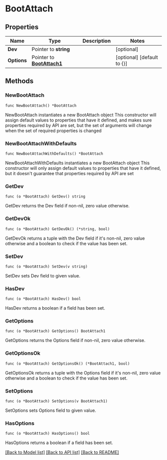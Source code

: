 # BootAttach

## Properties

Name | Type | Description | Notes
------------ | ------------- | ------------- | -------------
**Dev** | Pointer to **string** |  | [optional] 
**Options** | Pointer to [**BootAttach1**](BootAttach1.md) |  | [optional] [default to {}]

## Methods

### NewBootAttach

`func NewBootAttach() *BootAttach`

NewBootAttach instantiates a new BootAttach object
This constructor will assign default values to properties that have it defined,
and makes sure properties required by API are set, but the set of arguments
will change when the set of required properties is changed

### NewBootAttachWithDefaults

`func NewBootAttachWithDefaults() *BootAttach`

NewBootAttachWithDefaults instantiates a new BootAttach object
This constructor will only assign default values to properties that have it defined,
but it doesn't guarantee that properties required by API are set

### GetDev

`func (o *BootAttach) GetDev() string`

GetDev returns the Dev field if non-nil, zero value otherwise.

### GetDevOk

`func (o *BootAttach) GetDevOk() (*string, bool)`

GetDevOk returns a tuple with the Dev field if it's non-nil, zero value otherwise
and a boolean to check if the value has been set.

### SetDev

`func (o *BootAttach) SetDev(v string)`

SetDev sets Dev field to given value.

### HasDev

`func (o *BootAttach) HasDev() bool`

HasDev returns a boolean if a field has been set.

### GetOptions

`func (o *BootAttach) GetOptions() BootAttach1`

GetOptions returns the Options field if non-nil, zero value otherwise.

### GetOptionsOk

`func (o *BootAttach) GetOptionsOk() (*BootAttach1, bool)`

GetOptionsOk returns a tuple with the Options field if it's non-nil, zero value otherwise
and a boolean to check if the value has been set.

### SetOptions

`func (o *BootAttach) SetOptions(v BootAttach1)`

SetOptions sets Options field to given value.

### HasOptions

`func (o *BootAttach) HasOptions() bool`

HasOptions returns a boolean if a field has been set.


[[Back to Model list]](../README.md#documentation-for-models) [[Back to API list]](../README.md#documentation-for-api-endpoints) [[Back to README]](../README.md)



